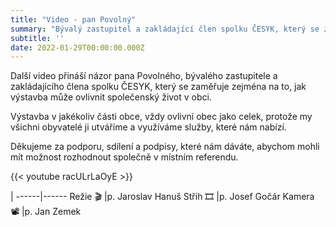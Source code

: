 ```yaml
---
title: "Video - pan Povolný"
summary: "Bývalý zastupitel a zakládající člen spolku ČESYK, který se zaměřuje zejména na to, jak výstavba může ovlivnit společenský život v obci."
subtitle: ''
date: 2022-01-29T00:00:00.000Z
---
```


Další video přináší názor pana Povolného, bývalého zastupitele a zakládajícího člena spolku ČESYK, který se zaměřuje zejména na to, jak výstavba může ovlivnit společenský život v obci.

Výstavba v jakékoliv části obce, vždy ovlivní  obec jako celek, protože my všichni obyvatelé ji utváříme a využíváme služby, které nám nabízí.  

Děkujeme za podporu, sdílení a podpisy, které nám dáváte, abychom mohli mít možnost rozhodnout společně v místním referendu. 

{{< youtube racULrLaOyE >}}

| 
------|------
Režie 🎬 |p. Jaroslav Hanuš
Střih 🎞️ |p. Josef Gočár
Kamera 📽️ |p. Jan Zemek
